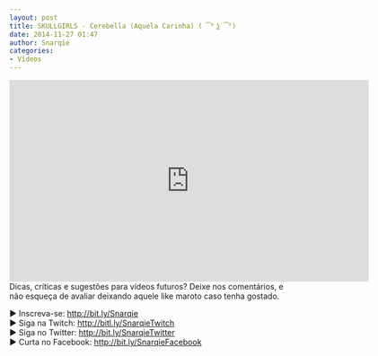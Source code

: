```yaml
---
layout: post
title: SKULLGIRLS - Cerebella (Aquela Carinha) ( ͡° ͜ʖ ͡°)
date: 2014-11-27 01:47
author: Snarqie
categories:
- Vídeos
---
```

<iframe width="640" height="360" src="https://www.youtube.com/embed/7EF-xIudrOo?rel=0&amp;showinfo=0" frameborder="0" allowfullscreen></iframe>
Dicas, críticas e sugestões para vídeos futuros? Deixe nos comentários, e não esqueça de avaliar deixando aquele like maroto caso tenha gostado.

▶ Inscreva-se: <a href="http://bit.ly/Snarqie">http://bit.ly/Snarqie</a><br />
▶ Siga na Twitch: <a href="http://bitl.ly/SnarqieTwitch">http://bitl.ly/SnarqieTwitch</a><br />
▶ Siga no Twitter: <a href="http://bit.ly/SnarqieTwitter">http://bit.ly/SnarqieTwitter</a><br />
▶ Curta no Facebook: <a href="http://bit.ly/SnarqieFacebook">http://bit.ly/SnarqieFacebook</a>